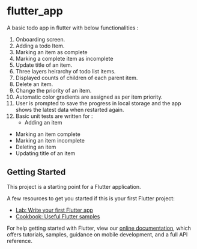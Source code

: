 # flutter_app

A basic todo app in flutter with below functionalities :

1. Onboarding screen.
2. Adding a todo Item.
3. Marking an item as complete
4. Marking a complete item as incomplete
5. Update title of an item.
6. Three layers heirarchy of todo list items.
7. Displayed counts of children of each parent item.
8. Delete an item.
9. Change the priority of an item.
10. Automatic color gradients are assigned as per item priority. 
11. User is prompted to save the progress in local storage and the app shows the latest data when restarted again.
12. Basic unit tests are written for :
	- Adding an item
   - Marking an item complete
   - Marking an item incomplete
   - Deleting an item
   - Updating title of an item



## Getting Started

This project is a starting point for a Flutter application.

A few resources to get you started if this is your first Flutter project:

- [Lab: Write your first Flutter app](https://flutter.dev/docs/get-started/codelab)
- [Cookbook: Useful Flutter samples](https://flutter.dev/docs/cookbook)

For help getting started with Flutter, view our
[online documentation](https://flutter.dev/docs), which offers tutorials,
samples, guidance on mobile development, and a full API reference.
